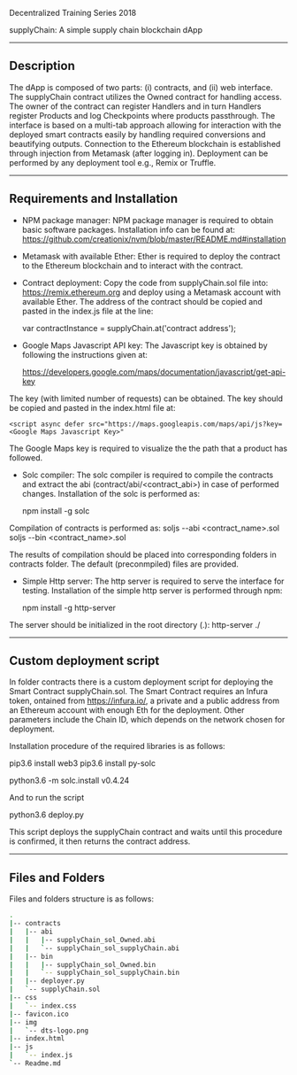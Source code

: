 
Decentralized Training Series 2018

supplyChain: A simple supply chain blockchain dApp


---------------
Description
---------------

The dApp is composed of two parts: (i) contracts, and (ii) web interface. The supplyChain contract utilizes the Owned contract for handling access. The owner of the contract can register Handlers and in turn Handlers register Products and log Checkpoints where products passthrough. 
The interface is based on a multi-tab approach allowing for interaction with the deployed smart contracts easily by handling required conversions and beautifying outputs. Connection to the Ethereum blockchain is established through injection from Metamask (after logging in). Deployment can be performed by any deployment tool e.g., Remix or Truffle.

---------------
Requirements and Installation
---------------

- NPM package manager: NPM package manager is required to obtain basic software packages. Installation info can be found at:
	https://github.com/creationix/nvm/blob/master/README.md#installation

- Metamask with available Ether: Ether is required to deploy the contract to the Ethereum blockchain and to interact with the contract.

- Contract deployment: Copy the code from supplyChain.sol file into:
	https://remix.ethereum.org
and deploy using a Metamask account with available Ether. The address of the contract should be copied and pasted in the index.js file at the line:
	
	var contractInstance = supplyChain.at('contract address');

- Google Maps Javascript API key: The Javascript key is obtained by following the instructions given at:

	https://developers.google.com/maps/documentation/javascript/get-api-key

The key (with limited number of requests) can be obtained. The key should be copied and pasted in the index.html file at:

	<script async defer src="https://maps.googleapis.com/maps/api/js?key=<Google Maps Javascript Key>"
	
The Google Maps key is required to visualize the the path that a product has followed.

- Solc compiler: The solc compiler is required to compile the contracts and extract the abi (contract/abi/<contract_abi>) in case of performed changes. Installation of the solc is performed as: 

	npm install -g solc
	
Compilation of contracts is performed as:
	soljs --abi <contract_name>.sol
	soljs --bin <contract_name>.sol
	
The results of compilation should be placed into corresponding folders in contracts folder. The default (preconmpiled) files are provided.

- Simple Http server: The http server is required to serve the interface for testing. Installation of the simple http server is performed through npm:

	npm install -g http-server
	
The server should be initialized in the root directory (.):
	http-server ./

---------------
Custom deployment script
---------------

In folder contracts there is a custom deployment script for deploying the Smart Contract supplyChain.sol. The Smart Contract requires an Infura token, ontained from https://infura.io/, a private and a public address from an Ethereum account with enough Eth for the deployment. Other parameters include the Chain ID, which depends on the network chosen for deployment.

Installation procedure of the required libraries is as follows:

pip3.6 install web3
pip3.6 install py-solc

python3.6 -m solc.install v0.4.24

And to run the script

python3.6 deploy.py

This script deploys the supplyChain contract and waits until this procedure is confirmed, it then returns the contract address.

---------------
Files and Folders
---------------

Files and folders structure is as follows:


```bash
.
|-- contracts
|   |-- abi
|   |   |-- supplyChain_sol_Owned.abi
|   |   `-- supplyChain_sol_supplyChain.abi
|   |-- bin
|   |   |-- supplyChain_sol_Owned.bin
|   |   `-- supplyChain_sol_supplyChain.bin
|   |-- deployer.py
|   `-- supplyChain.sol
|-- css
|   `-- index.css
|-- favicon.ico
|-- img
|   `-- dts-logo.png
|-- index.html
|-- js
|   `-- index.js
`-- Readme.md
```
